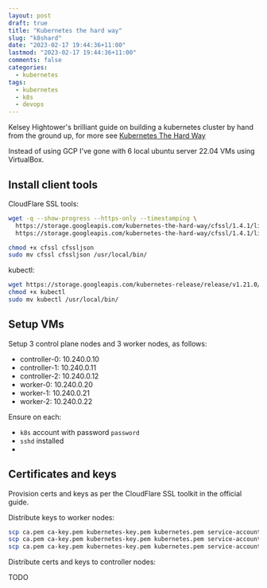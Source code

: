 ```yaml
---
layout: post
draft: true
title: "Kubernetes the hard way"
slug: "k8shard"
date: "2023-02-17 19:44:36+11:00"
lastmod: "2023-02-17 19:44:36+11:00"
comments: false
categories:
  - kubernetes
tags:
  - kubernetes
  - k8s
  - devops
---
```


Kelsey Hightower's brilliant guide on building a kubernetes cluster by hand from the ground up, for more see [Kubernetes The Hard Way](https://github.com/kelseyhightower/kubernetes-the-hard-way.git)

Instead of using GCP I've gone with 6 local ubuntu server 22.04 VMs using VirtualBox.

## Install client tools

CloudFlare SSL tools:

```sh
wget -q --show-progress --https-only --timestamping \
  https://storage.googleapis.com/kubernetes-the-hard-way/cfssl/1.4.1/linux/cfssl \
  https://storage.googleapis.com/kubernetes-the-hard-way/cfssl/1.4.1/linux/cfssljson

chmod +x cfssl cfssljson
sudo mv cfssl cfssljson /usr/local/bin/
```

kubectl:

```sh
wget https://storage.googleapis.com/kubernetes-release/release/v1.21.0/bin/linux/amd64/kubectl
chmod +x kubectl
sudo mv kubectl /usr/local/bin/
```

## Setup VMs

Setup 3 control plane nodes and 3 worker nodes, as follows:

- controller-0: 10.240.0.10
- controller-1: 10.240.0.11
- controller-2: 10.240.0.12
- worker-0: 10.240.0.20
- worker-1: 10.240.0.21
- worker-2: 10.240.0.22

Ensure on each:

- `k8s` account with password `password`
- `sshd` installed
- 

## Certificates and keys

Provision certs and keys as per the CloudFlare SSL toolkit in the official guide.

Distribute keys to worker nodes:

```bash
scp ca.pem ca-key.pem kubernetes-key.pem kubernetes.pem service-account-key.pem service-account.pem k8s@10.240.0.20:~/
scp ca.pem ca-key.pem kubernetes-key.pem kubernetes.pem service-account-key.pem service-account.pem k8s@10.240.0.21:~/
scp ca.pem ca-key.pem kubernetes-key.pem kubernetes.pem service-account-key.pem service-account.pem k8s@10.240.0.22:~/
```

Distribute certs and keys to controller nodes:

TODO
